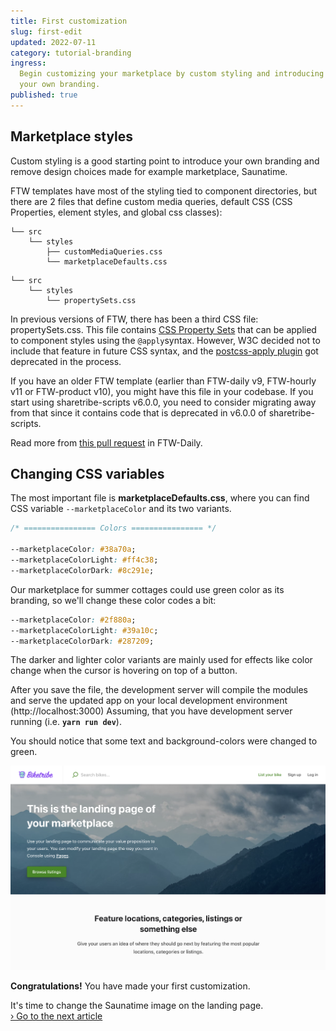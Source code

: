 ```yaml
---
title: First customization
slug: first-edit
updated: 2022-07-11
category: tutorial-branding
ingress:
  Begin customizing your marketplace by custom styling and introducing
  your own branding.
published: true
---
```


## Marketplace styles

Custom styling is a good starting point to introduce your own branding
and remove design choices made for example marketplace, Saunatime.

FTW templates have most of the styling tied to component directories,
but there are 2 files that define custom media queries, default CSS (CSS
Properties, element styles, and global css classes):

```shell
└── src
    └── styles
        ├── customMediaQueries.css
        └── marketplaceDefaults.css
```

<extrainfo title="I have a propertySets.css file. What is that?">

```shell
└── src
    └── styles
        └── propertySets.css
```

In previous versions of FTW, there has been a third CSS file:
propertySets.css. This file contains
[CSS Property Sets](https://chromestatus.com/feature/5753701012602880)
that can be applied to component styles using the `@apply`syntax.
However, W3C decided not to include that feature in future CSS syntax,
and the
[postcss-apply plugin](https://github.com/pascalduez/postcss-apply) got
deprecated in the process.

If you have an older FTW template (earlier than FTW-daily v9, FTW-hourly
v11 or FTW-product v10), you might have this file in your codebase. If
you start using sharetribe-scripts v6.0.0, you need to consider
migrating away from that since it contains code that is deprecated in
v6.0.0 of sharetribe-scripts.

Read more from
[this pull request](https://github.com/sharetribe/ftw-daily/pull/1531)
in FTW-Daily.

</extrainfo>

## Changing CSS variables

The most important file is **marketplaceDefaults.css**, where you can
find CSS variable `--marketplaceColor` and its two variants.

```css
/* ================ Colors ================ */

--marketplaceColor: #38a70a;
--marketplaceColorLight: #ff4c38;
--marketplaceColorDark: #8c291e;
```

Our marketplace for summer cottages could use green color as its
branding, so we'll change these color codes a bit:

```css
--marketplaceColor: #2f880a;
--marketplaceColorLight: #39a10c;
--marketplaceColorDark: #287209;
```

The darker and lighter color variants are mainly used for effects like
color change when the cursor is hovering on top of a button.

After you save the file, the development server will compile the modules
and serve the updated app on your local development environment
(http://localhost:3000) Assuming, that you have development server
running (i.e. **`yarn run dev`**).

You should notice that some text and background-colors were changed to
green.

![Hero section after changing the marketplace color](./marketplace-color-changed.png)

**Congratulations!** You have made your first customization.

It's time to change the Saunatime image on the landing page.<br />
[› Go to the next article](/tutorial/change-image-assets/)
